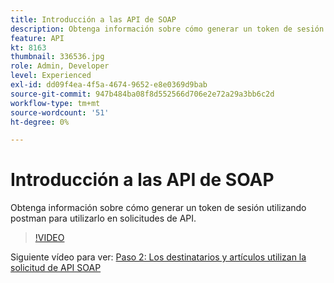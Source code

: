 ```yaml
---
title: Introducción a las API de SOAP
description: Obtenga información sobre cómo generar un token de sesión utilizando postman para utilizarlo en solicitudes de API
feature: API
kt: 8163
thumbnail: 336536.jpg
role: Admin, Developer
level: Experienced
exl-id: dd09f4ea-4f5a-4674-9652-e8e0369d9bab
source-git-commit: 947b484ba08f8d552566d706e2e72a29a3bb6c2d
workflow-type: tm+mt
source-wordcount: '51'
ht-degree: 0%

---
```


# Introducción a las API de SOAP

Obtenga información sobre cómo generar un token de sesión utilizando postman para utilizarlo en solicitudes de API.

>[!VIDEO](https://video.tv.adobe.com/v/336639?quality=12)

Siguiente vídeo para ver: [Paso 2: Los destinatarios y artículos utilizan la solicitud de API SOAP](/help/tutorial-use-soap-apis/add-recipients-and-articles-using-soap-api-requests.md)
